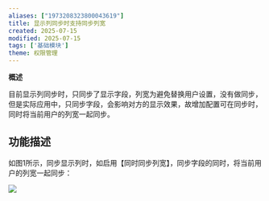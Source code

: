 ```yaml
---
aliases: ["1973208323800043619"]
title: 显示列同步时支持同步列宽
created: 2025-07-15
modified: 2025-07-15
tags: ['基础模块']
theme: 权限管理
---
```


**概述**

目前显示列同步时，只同步了显示字段，列宽为避免替换用户设置，没有做同步，但是实际应用中，只同步字段，会影响对方的显示效果，故增加配置可在同步时，同时将当前用户的列宽一起同步。

## **功能描述**

如图1所示，同步显示列时，如启用【同时同步列宽】，同步字段的同时，将当前用户的列宽一起同步：

![](https://myhelpdoc.oss-cn-heyuan.aliyuncs.com/mdimages/d65221657a41a243ffe4ce055e161625.jpg)

